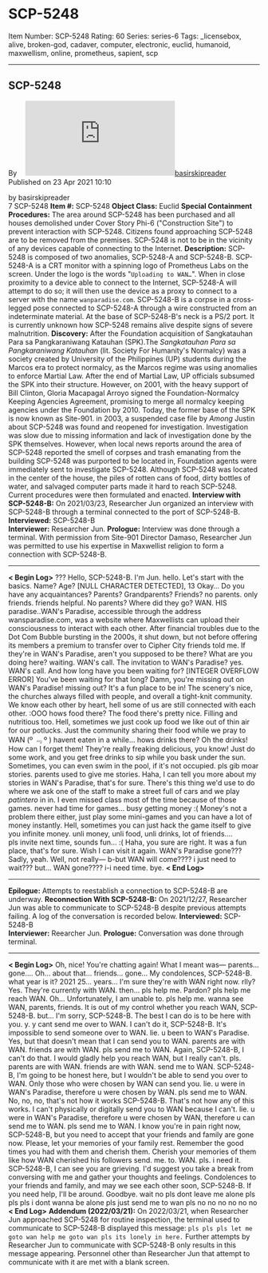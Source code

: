 # SCP-5248
Item Number: SCP-5248
Rating: 60
Series: series-6
Tags: _licensebox, alive, broken-god, cadaver, computer, electronic, euclid, humanoid, maxwellism, online, prometheus, sapient, scp

---

SCP-5248  
---  
Byㅤ [![basirskipreader](https://www.wikidot.com/avatar.php?userid=6657366&amp;size=small&amp;timestamp=1751332702)](http://www.wikidot.com/user:info/basirskipreader)[basirskipreader](http://www.wikidot.com/user:info/basirskipreader)  
Published on 23 Apr 2021 10:10  
  

by basirskipreader  
7
SCP-5248
**Item #:** SCP-5248
**Object Class:** Euclid
**Special Containment Procedures:** The area around SCP-5248 has been purchased and all houses demolished under Cover Story Phi-6 ("Construction Site") to prevent interaction with SCP-5248. Citizens found approaching SCP-5248 are to be removed from the premises. SCP-5248 is not to be in the vicinity of any devices capable of connecting to the Internet.
**Description:** SCP-5248 is composed of two anomalies, SCP-5248-A and SCP-5248-B. SCP-5248-A is a CRT monitor with a spinning logo of Prometheus Labs on the screen. Under the logo is the words "`Uploading to WAN…`". When in close proximity to a device able to connect to the Internet, SCP-5248-A will attempt to do so; it will then use the device as a proxy to connect to a server with the name `wanparadise.com`.
SCP-5248-B is a corpse in a cross-legged pose connected to SCP-5248-A through a wire constructed from an indeterminate material. At the base of SCP-5248-B's neck is a PS/2 port. It is currently unknown how SCP-5248 remains alive despite signs of severe malnutrition.
**Discovery:** After the Foundation acquisition of Sangkatauhan Para sa Pangkaraniwang Katauhan (SPK).The _Sangkatauhan Para sa Pangkaraniwang Katauhan_ (lit. Society For Humanity's Normalcy) was a society created by University of the Philippines (UP) students during the Marcos era to protect normalcy, as the Marcos regime was using anomalies to enforce Martial Law. After the end of Martial Law, UP officials subsumed the SPK into their structure. However, on 2001, with the heavy support of Bill Clinton, Gloria Macapagal Arroyo signed the Foundation-Normalcy Keeping Agencies Agreement, promising to merge all normalcy keeping agencies under the Foundation by 2010. Today, the former base of the SPK is now known as Site-901. in 2003, a suspended case file by _Among_ Justin about SCP-5248 was found and reopened for investigation. Investigation was slow due to missing information and lack of investigation done by the SPK themselves. However, when local news reports around the area of SCP-5248 reported the smell of corpses and trash emanating from the building SCP-5248 was purported to be located in, Foundation agents were immediately sent to investigate SCP-5248. Although SCP-5248 was located in the center of the house, the piles of rotten cans of food, dirty bottles of water, and salvaged computer parts made it hard to reach SCP-5248. Current procedures were then formulated and enacted.
**Interview with SCP-5248-B:** On 2021/03/23, Researcher Jun organized an interview with SCP-5248-B through a terminal connected to the port of SCP-5248-B.
**Interviewed:** SCP-5248-B  
**Interviewer:** Researcher Jun.
**Prologue:** Interview was done through a terminal. With permission from Site-901 Director Damaso, Researcher Jun was permitted to use his expertise in Maxwellist religion to form a connection with SCP-5248-B.
* * *
**< Begin Log>**
???
Hello, SCP-5248-B. I'm Jun.
hello.
Let's start with the basics. Name? Age?
[NULL CHARACTER DETECTED], 13
Okay…
Do you have any acquaintances? Parents? Grandparents? Friends?
no parents. only friends. friends helpful.
No parents? Where did they go?
WAN. HIS paradise..WAN's Paradise, accessible through the address wansparadise.com, was a website where Maxwellists can upload their consciousness to interact with each other. After financial troubles due to the Dot Com Bubble bursting in the 2000s, it shut down, but not before offering its members a premium to transfer over to Cipher City friends told me.
If they're in WAN's Paradise, aren't you supposed to be there? What are you doing here?
waiting. WAN's call.
The invitation to WAN's Paradise?
yes. WAN's call.
And how long have you been waiting for?
[INTEGER OVERFLOW ERROR]
You've been waiting for that long? Damn, you're missing out on WAN's Paradise!
missing out?
It's a fun place to be in! The scenery's nice, the churches always filled with people, and overall a tight-knit community. We know each other by heart, hell some of us are still connected with each other.
:OOO
hows food there?
The food there's pretty nice. Filling and nutritious too. Hell, sometimes we just cook up food we like out of thin air for our potlucks. Just the community sharing their food while we pray to WAN
(º ﹃ º )
havent eaten in a while… hows drinks there?
Oh the drinks! How can I forget them! They're really freaking delicious, you know! Just do some work, and you get free drinks to sip while you bask under the sun. Sometimes, you can even swim in the pool, if it's not occupied.
pls gib moar stories. parents used to give me stories.
Haha, I can tell you more about my stories in WAN's Paradise, that's for sure. There's this thing we'd use to do where we ask one of the staff to make a street full of cars and we play _patintero_ in in. I even missed class most of the time because of those games.
never had time for games… busy getting money :(
Money's not a problem there either, just play some mini-games and you can have a lot of money instantly. Hell, sometimes you can just hack the game itself to give you infinite money.
unli money, unli food, unli drinks, lot of friends….  
pls invite next time, sounds fun… :(
Haha, you sure are right. It was a fun place, that's for sure. Wish I can visit it again.
WAN's Paradise gone???
Sadly, yeah. Well, not really—
b-but WAN will come???? i just need to wait??? but… WAN gone????
i-i need time. bye.
**< End Log>**
* * *
**Epilogue:** Attempts to reestablish a connection to SCP-5248-B are underway.
**Reconnection With SCP-5248-B:** On 2021/12/27, Researcher Jun was able to communicate to SCP-5248-B despite previous attempts failing. A log of the conversation is recorded below.
**Interviewed:** SCP-5248-B  
**Interviewer:** Reearcher Jun.
**Prologue:** Conversation was done through terminal.
* * *
**< Begin Log>**
Oh, nice! You're chatting again! What I meant was—
parents… gone….
Oh… about that…
friends… gone…
My condolences, SCP-5248-B.
what year is it?
2021
25… years…
I'm sure they're with WAN right now.
rlly?
Yes. They're currently with WAN.
then… pls help me.
Pardon?
pls help me reach WAN.
Oh… Unfortunately, I am unable to.
pls help me. wanna see WAN, parents, friends.
It is out of my control whether you reach WAN, SCP-5248-B.
but…
I'm sorry, SCP-5248-B. The best I can do is to be here with you.
y. y cant send me over to WAN.
I can't do it, SCP-5248-B. It's impossible to send someone over to WAN.
lie. u been to WAN's Paradise.
Yes, but that doesn't mean that I can send you to WAN.
parents are with WAN. friends are with WAN. pls send me to WAN.
Again, SCP-5248-B, I can't do that. I would gladly help you reach WAN, but I really can't.
pls. parents are with WAN. friends are with WAN. send me to WAN.
SCP-5248-B, I'm going to be honest here, but I wouldn't be able to send you over to WAN. Only those who were chosen by WAN can send you.
lie. u were in WAN's Paradise, therefore u were chosen by WAN. pls send me to WAN.
No, no, no, that's not how it works SCP-5248-B. That's not how any of this works. I can't physically or digitally send you to WAN because I can't.
lie. u were in WAN's Paradise, therefore u were chosen by WAN, therefore u can send me to WAN. pls send me to WAN.
I know you're in pain right now, SCP-5248-B, but you need to accept that your friends and family are gone now. Please, let your memories of your family rest. Remember the good times you had with them and cherish them. Cherish your memories of them like how WAN cherished his followers
send. me. to. WAN. pls. i need it.
SCP-5248-B, I can see you are grieving. I'd suggest you take a break from conversing with me and gather your thoughts and feelings. Condolences to your friends and family, and may we see each other soon, SCP-5248-B. If you need help, I'll be around.
Goodbye.
wait no pls dont leave me alone pls pls pls i dont wanna be alone pls just send me to wan pls no no no no no no
**< End Log>**
**Addendum (2022/03/21):** On 2022/03/21, when Researcher Jun approached SCP-5248 for routine inspection, the terminal used to communicate to SCP-5248-B displayed this message:
`pls pls pls let me goto wan help me goto wan pls its lonely in here.`
Further attempts by Researcher Jun to communicate with SCP-5248-B only results in this message appearing. Personnel other than Researcher Jun that attempt to communicate with it are met with a blank screen.